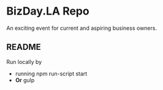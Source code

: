 # BizDay.LA Repo
An exciting event for current and
aspiring business owners.

## README
Run locally by 
- running npm run-script start
- **Or** gulp